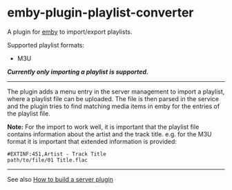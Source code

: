 # emby-plugin-playlist-converter
A plugin for [emby](https://github.com/MediaBrowser/Emby) to import/export playlists.

Supported playlist formats:
* M3U

***Currently only importing a playlist is supported.***

---

The plugin adds a menu entry in the server management to import a playlist, where a playlist file can be uploaded.
The file is then parsed in the service and the plugin tries to find matching media items in emby for the entries of the playlist file.

**Note:**
For the import to work well, it is important that the playlist file contains information about the artist and the track title.
e.g. for the M3U format it is important that extended information is provided:
```
#EXTINF:451,Artist - Track Title
path/to/file/01 Title.flac
```

---
See also [How to build a server plugin](https://github.com/MediaBrowser/Emby/wiki/How-to-build-a-Server-Plugin)